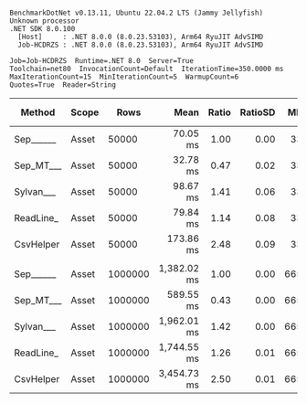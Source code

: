 ```

BenchmarkDotNet v0.13.11, Ubuntu 22.04.2 LTS (Jammy Jellyfish)
Unknown processor
.NET SDK 8.0.100
  [Host]     : .NET 8.0.0 (8.0.23.53103), Arm64 RyuJIT AdvSIMD
  Job-HCDRZS : .NET 8.0.0 (8.0.23.53103), Arm64 RyuJIT AdvSIMD

Job=Job-HCDRZS  Runtime=.NET 8.0  Server=True  
Toolchain=net80  InvocationCount=Default  IterationTime=350.0000 ms  
MaxIterationCount=15  MinIterationCount=5  WarmupCount=6  
Quotes=True  Reader=String  

```
| Method    | Scope | Rows    | Mean        | Ratio | RatioSD | MB  | MB/s   | ns/row | Allocated  | Alloc Ratio |
|---------- |------ |-------- |------------:|------:|--------:|----:|-------:|-------:|-----------:|------------:|
| Sep______ | Asset | 50000   |    70.05 ms |  1.00 |    0.00 |  33 |  475.1 | 1400.9 |   13.48 MB |        1.00 |
| Sep_MT___ | Asset | 50000   |    32.78 ms |  0.47 |    0.02 |  33 | 1015.2 |  655.7 |   13.53 MB |        1.00 |
| Sylvan___ | Asset | 50000   |    98.67 ms |  1.41 |    0.06 |  33 |  337.3 | 1973.5 |   13.63 MB |        1.01 |
| ReadLine_ | Asset | 50000   |    79.84 ms |  1.14 |    0.08 |  33 |  416.8 | 1596.9 |  119.44 MB |        8.86 |
| CsvHelper | Asset | 50000   |   173.86 ms |  2.48 |    0.09 |  33 |  191.4 | 3477.2 |   13.64 MB |        1.01 |
|           |       |         |             |       |         |     |        |        |            |             |
| Sep______ | Asset | 1000000 | 1,382.02 ms |  1.00 |    0.00 | 665 |  481.8 | 1382.0 |  260.41 MB |        1.00 |
| Sep_MT___ | Asset | 1000000 |   589.55 ms |  0.43 |    0.00 | 665 | 1129.3 |  589.6 |  260.97 MB |        1.00 |
| Sylvan___ | Asset | 1000000 | 1,962.01 ms |  1.42 |    0.00 | 665 |  339.3 | 1962.0 |  260.57 MB |        1.00 |
| ReadLine_ | Asset | 1000000 | 1,744.55 ms |  1.26 |    0.01 | 665 |  381.6 | 1744.6 | 2385.08 MB |        9.16 |
| CsvHelper | Asset | 1000000 | 3,454.73 ms |  2.50 |    0.01 | 665 |  192.7 | 3454.7 |  260.58 MB |        1.00 |
